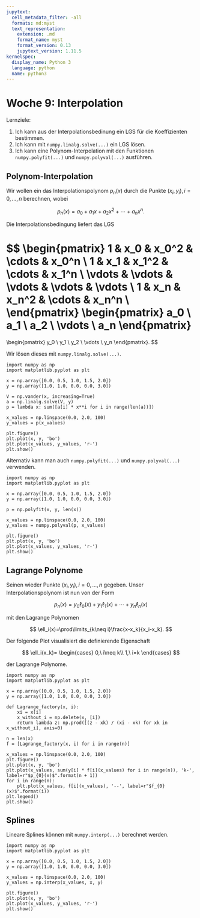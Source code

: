 ```yaml
---
jupytext:
  cell_metadata_filter: -all
  formats: md:myst
  text_representation:
    extension: .md
    format_name: myst
    format_version: 0.13
    jupytext_version: 1.11.5
kernelspec:
  display_name: Python 3
  language: python
  name: python3
---
```


# Woche 9: Interpolation

Lernziele:

1. Ich kann aus der Interpolationsbedinung ein LGS für die Koeffizienten bestimmen.
2. Ich kann mit `numpy.linalg.solve(...)` ein LGS lösen.
3. Ich kann eine Polynom-Interpolation mit den Funktionen `numpy.polyfit(...)` und `numpy.polyval(...)` ausführen.

## Polynom-Interpolation

Wir wollen ein das Interpolationspolynom $p_n(x)$ durch die Punkte $(x_i,y_i),i=0,\ldots,n$ berechnen, wobei

$$
p_n(x)=a_0+a_1x+a_2x^2+\cdots+a_nx^n.
$$

Die Interpolationsbedingung liefert das LGS

$$
\begin{pmatrix}
    1 & x_0 & x_0^2 & \cdots & x_0^n \\
    1 & x_1 & x_1^2 & \cdots & x_1^n \\
    \vdots & \vdots & \vdots & \vdots & \vdots \\
    1 & x_n & x_n^2 & \cdots & x_n^n \\
\end{pmatrix}
\begin{pmatrix}
    a_0 \\
    a_1 \\
    a_2 \\
    \vdots \\
    a_n
\end{pmatrix}
=
\begin{pmatrix}
    y_0 \\
    y_1 \\
    y_2 \\
    \vdots \\
    y_n
\end{pmatrix}.
$$

Wir lösen dieses mit `numpy.linalg.solve(...)`.

```{code-cell} ipython3
import numpy as np
import matplotlib.pyplot as plt

x = np.array([0.0, 0.5, 1.0, 1.5, 2.0])
y = np.array([1.0, 1.0, 0.0, 0.0, 3.0])

V = np.vander(x, increasing=True)
a = np.linalg.solve(V, y)
p = lambda x: sum([a[i] * x**i for i in range(len(a))])

x_values = np.linspace(0.0, 2.0, 100)
y_values = p(x_values)

plt.figure()
plt.plot(x, y, 'bo')
plt.plot(x_values, y_values, 'r-')
plt.show()
```

Alternativ kann man auch `numpy.polyfit(...)` und `numpy.polyval(...)` verwenden.

```{code-cell} ipython3
import numpy as np
import matplotlib.pyplot as plt

x = np.array([0.0, 0.5, 1.0, 1.5, 2.0])
y = np.array([1.0, 1.0, 0.0, 0.0, 3.0])

p = np.polyfit(x, y, len(x))

x_values = np.linspace(0.0, 2.0, 100)
y_values = numpy.polyval(p, x_values)

plt.figure()
plt.plot(x, y, 'bo')
plt.plot(x_values, y_values, 'r-')
plt.show()
```

## Lagrange Polynome

Seinen wieder Punkte $(x_i,y_i),i=0,\ldots,n$ gegeben.
Unser Interpolationspolynom ist nun von der Form

$$
p_n(x)=y_0\ell_0(x)+y_1\ell_1(x)+\cdots+y_n\ell_n(x)
$$

mit den Lagrange Polynomen

$$
\ell_i(x)=\prod\limits_{k\neq i}\frac{x-x_k}{x_i-x_k}.
$$

Der folgende Plot visualisiert die definierende Eigenschaft

$$
\ell_i(x_k)=
\begin{cases}
0,\ i\neq k\\
1,\ i=k
\end{cases}
$$

der Lagrange Polynome.

```{code-cell} ipython3
import numpy as np
import matplotlib.pyplot as plt

x = np.array([0.0, 0.5, 1.0, 1.5, 2.0])
y = np.array([1.0, 1.0, 0.0, 0.0, 3.0])

def Lagrange_factory(x, i):
    xi = x[i]
    x_without_i = np.delete(x, [i])
    return lambda z: np.prod([(z - xk) / (xi - xk) for xk in x_without_i], axis=0)

n = len(x)
f = [Lagrange_factory(x, i) for i in range(n)]

x_values = np.linspace(0.0, 2.0, 100)
plt.figure()
plt.plot(x, y, 'bo')
plt.plot(x_values, sum(y[i] * f[i](x_values) for i in range(n)), 'k-', label=r"$p_{0}(x)$".format(n + 1))
for i in range(n):
	plt.plot(x_values, f[i](x_values), '--', label=r"$f_{0}(x)$".format(i))
plt.legend()
plt.show()
```

## Splines

Lineare Splines können mit `numpy.interp(...)` berechnet werden.

```{code-cell} ipython3
import numpy as np
import matplotlib.pyplot as plt

x = np.array([0.0, 0.5, 1.0, 1.5, 2.0])
y = np.array([1.0, 1.0, 0.0, 0.0, 3.0])

x_values = np.linspace(0.0, 2.0, 100)
y_values = np.interp(x_values, x, y)

plt.figure()
plt.plot(x, y, 'bo')
plt.plot(x_values, y_values, 'r-')
plt.show()
```